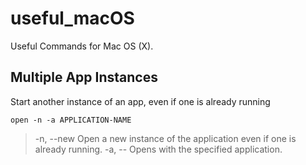 # useful_macOS
Useful Commands for Mac OS (X).

## Multiple App Instances

Start another instance of an app, even if one is already running

`open -n -a APPLICATION-NAME`

> -n, --new Open a new instance of the application even if one is already running.
> -a, -- Opens with the specified application.
